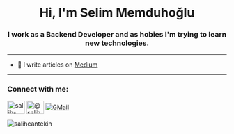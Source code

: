 <h1 align="center">Hi, I'm Selim Memduhoğlu</h1>
<h3 align="center">I work as a Backend Developer and as hobies I'm trying to learn new technologies.</h3>

----
  
- 📝 I write articles on [Medium](https://medium.com/@selimmemduhoglu.dev)

----


<h3 align="left">Connect with me:</h3>
<p align="left">
<a href="https://www.linkedin.com/in/mselimmemduhoglu/" target="blank"><img align="center" src="https://raw.githubusercontent.com/rahuldkjain/github-profile-readme-generator/master/src/images/icons/Social/linked-in-alt.svg" alt="salih-cantekin" height="30" width="40" /></a>
<a href="https://medium.com/@selimmemduhoglu.dev" target="blank"><img align="center" src="https://raw.githubusercontent.com/rahuldkjain/github-profile-readme-generator/master/src/images/icons/Social/medium.svg" alt="@salihcantekin" height="30" width="40" /></a>
<a href="mailto:mselimmemduhoglu@gmail.com" target="blank"><img align="center" src="https://img.shields.io/badge/Gmail-D14836?style=for-the-badge&logo=gmail&logoColor=white" alt="GMail"/></a>
  
  
  
</p>

<p><img align="left" src="https://github-readme-stats.vercel.app/api/top-langs?username=selimmemduhoglu&show_icons=true&locale=en&layout=compact" alt="salihcantekin" /></p>

